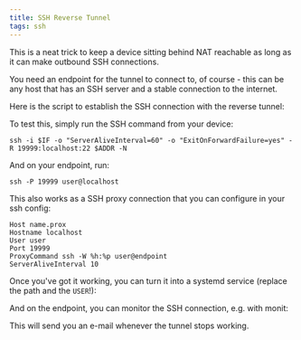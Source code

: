 ```yaml
---
title: SSH Reverse Tunnel
tags: ssh
---
```


This is a neat trick to keep a device sitting behind NAT reachable as long as it can make outbound SSH connections.

You need an endpoint for the tunnel to connect to, of course - this can be any host that has an SSH server and a stable connection to the internet.

Here is the script to establish the SSH connection with the reverse tunnel:

<script src="https://gist.github.com/duk3luk3/94aa449a7668cf549ecb79bdc8a52901.js?file=ssh_tunnel.sh"></script>

To test this, simply run the SSH command from your device:

`ssh -i $IF -o "ServerAliveInterval=60" -o "ExitOnForwardFailure=yes" -R 19999:localhost:22 $ADDR -N`

And on your endpoint, run:

`ssh -P 19999 user@localhost`

This also works as a SSH proxy connection that you can configure in your ssh config:

```
Host name.prox
Hostname localhost
User user
Port 19999
ProxyCommand ssh -W %h:%p user@endpoint
ServerAliveInterval 10
```

Once you've got it working, you can turn it into a systemd service (replace the path and the `USER`!):

<script src="https://gist.github.com/duk3luk3/94aa449a7668cf549ecb79bdc8a52901.js?file=ssh_tunnel.service"></script>

And on the endpoint, you can monitor the SSH connection, e.g. with monit:

<script src="https://gist.github.com/duk3luk3/94aa449a7668cf549ecb79bdc8a52901.js?file=ssh-tunnel.monit"></script>

This will send you an e-mail whenever the tunnel stops working.
